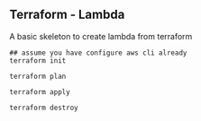## Terraform - Lambda

A basic skeleton to create lambda from terraform

```
## assume you have configure aws cli already 
terraform init 

terraform plan 

terraform apply

terraform destroy
```